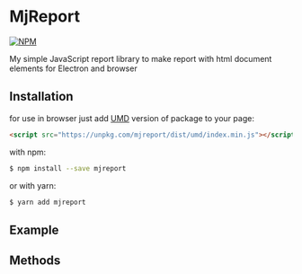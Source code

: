 # MjReport
[![NPM](https://nodei.co/npm/mjreport.png?downloads=true&downloadRank=true&stars=true)](https://nodei.co/npm/mjreport/)  

My simple JavaScript report library to make report with html document elements for Electron and browser

## Installation
for use in browser just add [UMD](https://unpkg.com/mjreport/dist/umd/index.min.js) version of package to your page:
```html
<script src="https://unpkg.com/mjreport/dist/umd/index.min.js"></script>
```
with npm:
```bash
$ npm install --save mjreport  

```
or with yarn:  
```bash
$ yarn add mjreport
```

## Example
## Methods
